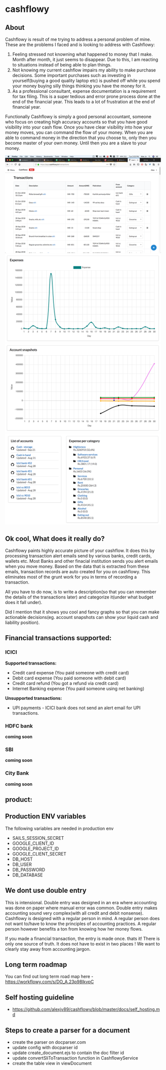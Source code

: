 # cashflowy

## About

Cashflowy is result of me trying to address a personal problem of mine. These are the problems I faced and is looking to address with Cashflowy:
1. Feeling stressed not knowning what happened to money that I make. Month after month, it just seems to disappear. Due to this, I am reacting to situations instead of being able to plan things.
2. Not knowing my current cashflow impairs my ability to make purchase decisions. Some important purchases such as investing in yourself(buying a good quality laptop etc) is pushed off while you spend your money buying silly things thinking you have the money for it. 
3. As a professional consultant, expense documentation is a requirement for tax filing. This is a super tedious and error prone process done at the end of the financial year. This leads to a lot of frustration at the end of financial year. 

Functionally Cashflowy is simply a good personal accountant, someone who focus on creating high accuracy accounts so that you have good visibility into your cash flow. Once you have clear visibility into how your money moves, you can command the flow of your money. When you are able to command money in the direction that you choose to, only then you become master of your own money. Until then you are a slave to your money. 


![Transactions](https://raw.githubusercontent.com/alexjv89/cashflowy/master/assets/images/transactions.png)
![Expense over time](https://raw.githubusercontent.com/alexjv89/cashflowy/master/assets/images/expense_over_time.png)
![State of accounts](https://raw.githubusercontent.com/alexjv89/cashflowy/master/assets/images/state_of_accounts_over_time.png)
![Expense per category/budget](https://raw.githubusercontent.com/alexjv89/cashflowy/master/assets/images/expense_per_category_budget.png)


## Ok cool, What does it really do?
Cashflowy paints highly accurate picture of your cashflow. It does this by processing transaction alert emails send by various banks, credit cards, wallets etc. Most Banks and other finacial institution sends you alert emails when you move money. Based on the data that is extracted from these emails, transaction records are auto created for you on cashflowy. This eliminates most of the grunt work for you in terms of recording a transaction. 

All you have to do now, is to write a description(so that you can remember the details of the transactions later) and categorize it(under what budget does it fall under). 

Did I mention that it shows you cool and fancy graphs so that you can make actionable decisions(eg. account snapshots can show your liquid cash and liability position).

## Financial transactions supported:
### ICICI
**Supported transactions:**
- Credit card expense (You paid someone with credit card)
- Debit card expense (You paid someone with debit card)
- Credit card refund (You got a refund via credit card)
- Internet Banking expense (You paid someone using net banking)


**Unsupported transactions:**
- UPI payments - ICICI bank does not send an alert email for UPI transactions.

### HDFC bank
**coming soon**

### SBI
**coming soon**

### City Bank
**coming soon**


## product:

## Production ENV variables

The following variables are needed in production env
- SAILS_SESSION_SECRET
- GOOGLE_CLIENT_ID
- GOOGLE_PROJECT_ID
- GOOGLE_CLIENT_SECRET
- DB_HOST
- DB_USER
- DB_PASSWORD
- DB_DATABASE


## We dont use double entry
This is intensional. Double entry was designed in an era where accounting was done on paper where manual error was common. Double entry makes accounting sound very complex(with all credit and debit nonsense). Cashflowy is designed with a regular person in mind. A regular person does not want to/have to know the principles of accounting practices. A regular person however benefits a ton from knowing how her money flows. 

If you made a financial transaction, the entry is made once. thats it! There is only one source of truth. It does not have to exist in two places ! We want to clearly stay away from accounting jargon. 

## Long term roadmap
You can find out long term road map here - https://workflowy.com/s/DO_A.23p98lkvpC

## Self hosting guideline
- https://github.com/alexjv89/cashflowy/blob/master/docs/self_hosting.md

## Steps to create a parser for a document
- create the parser on docparser.com
- update config with docparser id
- update create_document.ejs to contain the doc filter id
- update convertSliToTransaction function in CashflowyService
- create the table view in viewDocument
